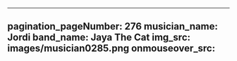 ------
pagination_pageNumber: 276
musician_name: Jordi
band_name: Jaya The Cat
img_src: images/musician0285.png
onmouseover_src: 
------
